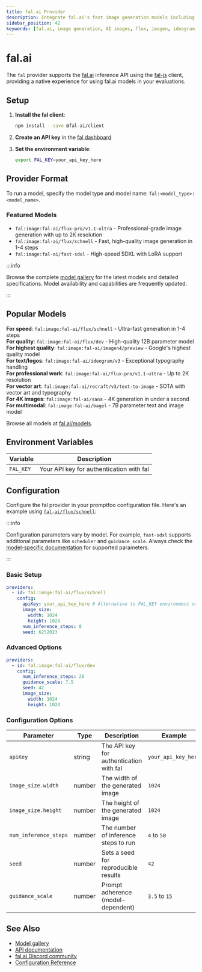 ```yaml
---
title: fal.ai Provider
description: Integrate fal.ai's fast image generation models including Flux and Stable Diffusion for visual AI testing and evaluation
sidebar_position: 42
keywords: [fal.ai, image generation, AI images, flux, imagen, ideogram, promptfoo provider]
---
```


# fal.ai

The `fal` provider supports the [fal.ai](https://fal.ai) inference API using the [fal-js](https://github.com/fal-ai/fal-js) client, providing a native experience for using fal.ai models in your evaluations.

## Setup

1. **Install the fal client**:

   ```bash
   npm install --save @fal-ai/client
   ```

2. **Create an API key** in the [fal dashboard](https://fal.ai/dashboard/keys)

3. **Set the environment variable**:
   ```bash
   export FAL_KEY=your_api_key_here
   ```

## Provider Format

To run a model, specify the model type and model name: `fal:<model_type>:<model_name>`.

### Featured Models

- `fal:image:fal-ai/flux-pro/v1.1-ultra` - Professional-grade image generation with up to 2K resolution
- `fal:image:fal-ai/flux/schnell` - Fast, high-quality image generation in 1-4 steps
- `fal:image:fal-ai/fast-sdxl` - High-speed SDXL with LoRA support

:::info

Browse the complete [model gallery](https://fal.ai/models) for the latest models and detailed specifications. Model availability and capabilities are frequently updated.

:::

## Popular Models

**For speed**: `fal:image:fal-ai/flux/schnell` - Ultra-fast generation in 1-4 steps  
**For quality**: `fal:image:fal-ai/flux/dev` - High-quality 12B parameter model  
**For highest quality**: `fal:image:fal-ai/imagen4/preview` - Google's highest quality model  
**For text/logos**: `fal:image:fal-ai/ideogram/v3` - Exceptional typography handling  
**For professional work**: `fal:image:fal-ai/flux-pro/v1.1-ultra` - Up to 2K resolution  
**For vector art**: `fal:image:fal-ai/recraft/v3/text-to-image` - SOTA with vector art and typography  
**For 4K images**: `fal:image:fal-ai/sana` - 4K generation in under a second  
**For multimodal**: `fal:image:fal-ai/bagel` - 7B parameter text and image model

Browse all models at [fal.ai/models](https://fal.ai/models?categories=text-to-image).

## Environment Variables

| Variable  | Description                              |
| --------- | ---------------------------------------- |
| `FAL_KEY` | Your API key for authentication with fal |

## Configuration

Configure the fal provider in your promptfoo configuration file. Here's an example using [`fal-ai/flux/schnell`](https://fal.ai/models/fal-ai/flux/schnell):

:::info

Configuration parameters vary by model. For example, `fast-sdxl` supports additional parameters like `scheduler` and `guidance_scale`. Always check the [model-specific documentation](https://fal.ai/models) for supported parameters.

:::

### Basic Setup

```yaml title="promptfooconfig.yaml"
providers:
  - id: fal:image:fal-ai/flux/schnell
    config:
      apiKey: your_api_key_here # Alternative to FAL_KEY environment variable
      image_size:
        width: 1024
        height: 1024
      num_inference_steps: 8
      seed: 6252023
```

### Advanced Options

```yaml title="promptfooconfig.yaml"
providers:
  - id: fal:image:fal-ai/flux/dev
    config:
      num_inference_steps: 28
      guidance_scale: 7.5
      seed: 42
      image_size:
        width: 1024
        height: 1024
```

### Configuration Options

| Parameter             | Type   | Description                             | Example             |
| --------------------- | ------ | --------------------------------------- | ------------------- |
| `apiKey`              | string | The API key for authentication with fal | `your_api_key_here` |
| `image_size.width`    | number | The width of the generated image        | `1024`              |
| `image_size.height`   | number | The height of the generated image       | `1024`              |
| `num_inference_steps` | number | The number of inference steps to run    | `4` to `50`         |
| `seed`                | number | Sets a seed for reproducible results    | `42`                |
| `guidance_scale`      | number | Prompt adherence (model-dependent)      | `3.5` to `15`       |

## See Also

- [Model gallery](https://fal.ai/models)
- [API documentation](https://docs.fal.ai/)
- [fal.ai Discord community](https://discord.gg/fal-ai)
- [Configuration Reference](../configuration/reference.md)
